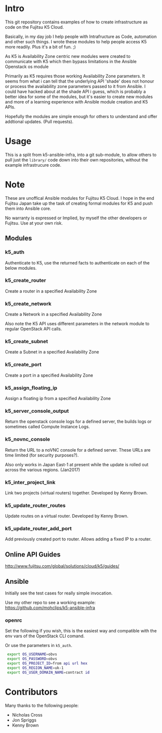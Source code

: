 # Intro

This git repository contains examples of how to create infrastructure as code on the Fujitsu K5 Cloud.

Basically, in my day job I help people with Intrafructure as Code, automation and other such things.  I wrote these modules to help people access K5 more readily.  Plus it's a bit of fun. ;)

As K5 is Availability Zone centric new modules were created to communicate with K5 which then bypass limitations in the Ansible Openstack os module

Primarily as K5 requires those working Availability Zone parameters. It seems from what i can tell that the underlying API 'shade' does not honour or process the availability zone parameters passed to it from Ansible.  I could have hacked about at the shade API i guess, which is probably a better idea for some of the modules, but it's easier to create new modules and more of a learning experience with Ansible module creation and K5 APIs.

Hopefully the modules are simple enough for others to understand and offer addtional updates. (Pull requests).

# Usage

This is a split from k5-ansible-infra, into a git sub-module, to allow others to pull just the ```library/``` code down into their own repositories, without the example infrastrucure code.

# Note

These are unoffical Ansible modules for Fujitsu K5 Cloud.  I hope in the end Fujitsu Japan take up the task of creating formal modules for K5 and push them into Ansible core.

No warranty is expressed or Implied, by myself the other developers or Fujitsu.  Use at your own risk.


## Modules

### k5_auth

Authenticate to K5, use the returned facts to authenticate on each of the below modules.

### k5_create_router

Create a router in a specified Availability Zone

### k5_create_network

Create a Network in a specified Availability Zone

Also note the K5 API uses different parameters in the network module to regular OpenStack API calls.  

### k5_create_subnet

Create a Subnet in a specified Availability Zone

### k5_create_port

Create a port in a specified Availability Zone

### k5_assign_floating_ip

Assign a floating ip from a specified Availability Zone

### k5_server_console_output

Return the openstack console logs for a defined server, the builds logs or sometimes called Compute Instance Logs.

### k5_novnc_console

Return the URL to a noVNC console for a defined server.  These URLs are time limited (for security purposes?).  

Also only works in Japan East-1 at present while the update is rolled out across the various regions. (Jan2017) 

### k5_inter_project_link

Link two projects (virtual routers) together.  Developed by Kenny Brown.

### k5_update_router_routes

Update routes on a virtual router.  Developed by Kenny Brown.

### k5_update_router_add_port

Add previously created port to router.  Allows adding a fixed IP to a router.

## Online API Guides

http://www.fujitsu.com/global/solutions/cloud/k5/guides/ 

## Ansible

Initially see the test cases for really simple invocation.

Use my other repo to see a working example:  https://github.com/mohclips/k5-ansible-infra

### openrc

Set the following if you wish, this is the easiest way and compatible with the env vars of the OpenStack CLI comand.

Or use the parameters in ```k5_auth```.

```bash
 export OS_USERNAME=obvs
 export OS_PASSWORD=obvs
 export OS_PROJECT_ID=from api url hex
 export OS_REGION_NAME=uk-1
 export OS_USER_DOMAIN_NAME=contract id
```

# Contributors

Many thanks to the following people:

* Nicholas Cross
* Jon Spriggs
* Kenny Brown


